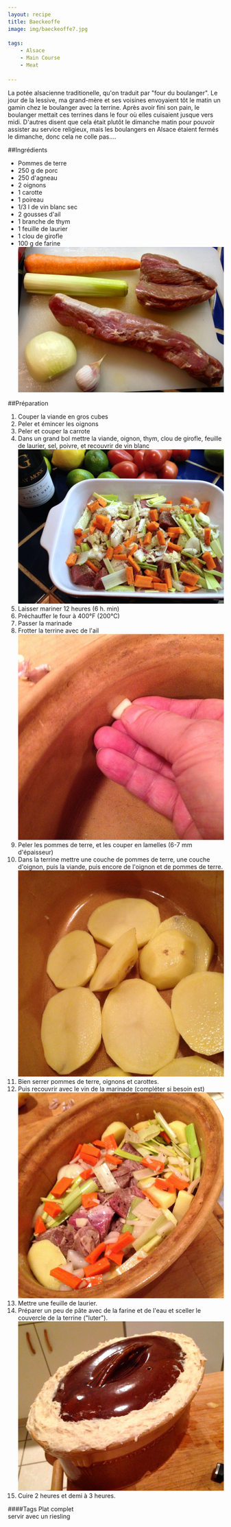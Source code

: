 ```yaml
---
layout: recipe
title: Baeckeoffe
image: img/baeckeoffe7.jpg

tags:
    - Alsace
    - Main Course
    - Meat

---
```


La potée alsacienne traditionelle, qu'on traduit par "four du boulanger". Le jour de la lessive, ma grand-mère et ses voisines envoyaient tôt le matin un gamin chez le boulanger avec la terrine. Après avoir fini son pain, le boulanger mettait ces terrines dans le four où elles cuisaient jusque vers midi. D'autres disent que cela était plutôt le dimanche matin pour pouvoir assister au service religieux, mais les boulangers en Alsace étaient fermés le dimanche, donc cela ne colle pas....

##Ingrédients
* Pommes de terre
* 250 g de porc
* 250 d'agneau
* 2 oignons
* 1 carotte
* 1 poireau
* 1/3 l de vin blanc sec
* 2 gousses d'ail
* 1 branche de thym
* 1 feuille de laurier
* 1 clou de girofle
* 100 g de farine   
![image](img/baeckeoffe1.jpg)

##Préparation
1. Couper la viande en gros cubes
2. Peler et émincer les oignons
3. Peler et couper la carrote
4. Dans un grand bol mettre la viande, oignon, thym, clou de girofle, feuille de laurier, sel, poivre, et recouvrir de vin blanc   
![image](img/baeckeoffe2.jpg)
5. Laisser mariner 12 heures (6 h. min)
6. Préchauffer le four à 400°F (200°C)
7. Passer la marinade
8. Frotter la terrine avec de l'ail   
![image](img/baeckeoffe3.jpg)
9. Peler les pommes de terre, et les couper en lamelles (6-7 mm d'épaisseur)
10. Dans la terrine mettre une couche de pommes de terre, une couche d'oignon, puis la viande, puis encore de l'oignon et de pommes de terre.   
![image](img/baeckeoffe4.jpg)
11. Bien serrer pommes de terre, oignons et carottes.
12. Puis recouvrir avec le vin de la marinade (compléter si besoin est)   
![image](img/baeckeoffe5.jpg)
13. Mettre une feuille de laurier.
14. Préparer un peu de pâte avec de la farine et de l'eau et sceller le couvercle de la terrine ("luter").   
![image](img/baeckeoffe6.jpg)
15. Cuire 2 heures et demi à 3 heures.

####Tags
Plat complet   
servir avec un riesling


